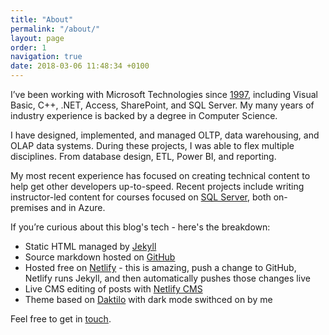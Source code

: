 ```yaml
---
title: "About"
permalink: "/about/"
layout: page
order: 1
navigation: true
date: 2018-03-06 11:48:34 +0100
---
```

I’ve been working with Microsoft Technologies since [1997](https://www.youtube.com/watch?v=SSbBvKaM6sk "Woo Hoo"), including Visual Basic, C++, .NET, Access, SharePoint, and SQL Server. My many years of industry experience is backed by a degree in Computer Science.

I have designed, implemented, and managed OLTP, data warehousing, and OLAP data systems. During these projects, I was able to flex multiple disciplines. From database design, ETL, Power BI, and reporting.

My most recent experience has focused on creating technical content to help get other developers up-to-speed. Recent projects include writing instructor-led content for courses focused on [SQL Server](https://www.microsoft.com/en-us/learning/sql-training.aspx "I contributed to some courses"), both on-premises and in Azure.

If you’re curious about this blog's tech - here's the breakdown:

- Static HTML managed by [Jekyll](https://jekyllrb.com) 
- Source markdown hosted on [GitHub](https://github.com/PhilStollery/philstollery.github.io)
- Hosted free on [Netlify](https://www.netlify.com/pricing/) - this is amazing, push a change to GitHub, Netlify runs Jekyll, and then automatically pushes those changes live
- Live CMS editing of posts with [Netlify CMS](https://www.netlifycms.org)
- Theme based on [Daktilo](http://daktilo.github.io) with dark mode swithced on by me

Feel free to get in [touch](mailto:phil+fromblog@stollerys.co.uk "spam be gone").
